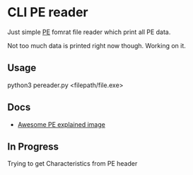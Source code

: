 CLI PE reader
=============

Just simple [PE](https://ru.wikipedia.org/wiki/Portable_Executable) fomrat file reader which print all PE data.

Not too much data is printed right now though. Working on it.

Usage
------

python3 pereader.py <filepath/file.exe>

Docs
----

* [Awesome PE explained image](https://i.imgur.com/tnUca.jpg)

In Progress
-----------

Trying to get Characteristics from PE header
